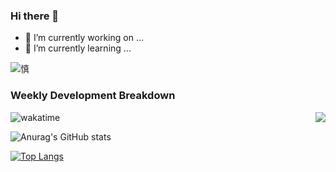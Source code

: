 ### Hi there 👋
- 🔭 I’m currently working on ...
- 🌱 I’m currently learning ...

![慎](https://img.wanyx.com/upload/hero/big98002.jpg)

### Weekly Development Breakdown
<img src="https://github-readme-stats.vercel.app/api/wakatime?username=fengjinlong&layout=compact" alt="wakatime">
<img align="right" src="https://github-readme-stats.vercel.app/api?username=fengjinlong&show_icons=true">

![Anurag's GitHub stats](https://github-readme-stats.vercel.app/api?username=fengjinlong&show_icons=true&theme=cobalt)

[![Top Langs](https://github-readme-stats.vercel.app/api/top-langs/?username=fengjinlong&hide=javascript,html)](https://github.com/anuraghazra/github-readme-stats)



